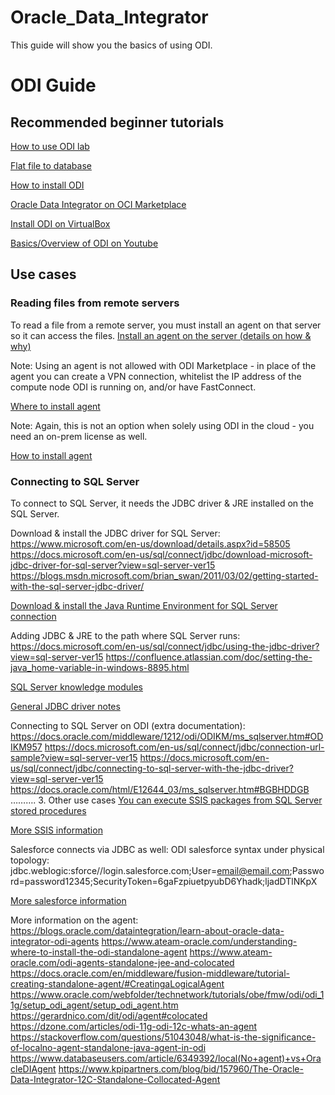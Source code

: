 # Oracle_Data_Integrator
This guide will show you the basics of using ODI. 

# ODI Guide

## Recommended beginner tutorials
[How to use ODI lab](https://www.oracle.com/technetwork/middleware/data-integrator/overview/odi-12c-getting-started-guide-2032250.pdf)

[Flat file to database](https://www.oracle.com/webfolder/technetwork/tutorials/obe/fmw/odi/odi_12c/odi12c_exp_flat_2_tbl/odi12c_exp_flat_2_tbl.html#section1)

[How to install ODI](https://docs.oracle.com/en/middleware/fusion-middleware/data-integrator/12.2.1.3/odimp/using-oracle-data-integrator-oracle-cloud-marketplace.pdf)

[Oracle Data Integrator on OCI Marketplace](https://cloudmarketplace.oracle.com/marketplace/en_US/listing/59419903)

[Install ODI on VirtualBox](https://www.oracle.com/downloads/developer-vm/community-downloads.html#odi)

[Basics/Overview of ODI on Youtube](https://www.youtube.com/watch?v=Mtz9mEQRBXA)

## Use cases

### Reading files from remote servers
To read a file from a remote server, you must install an agent on that server so it can access the files.
[Install an agent on the server (details on how & why)](https://community.oracle.com/thread/3892184)

Note: Using an agent is not allowed with ODI Marketplace - in place of the agent you can create a VPN connection, whitelist the IP address of the compute node ODI is running on, and/or have FastConnect.

[Where to install agent](https://www.ateam-oracle.com/understanding-where-to-install-the-odi-standalone-agent)

Note: Again, this is not an option when solely using ODI in the cloud - you need an on-prem license as well. 

[How to install agent](https://docs.oracle.com/en/middleware/data-integrator/12.2.1.3/tutorial-creating-standalone-agent/)

### Connecting to SQL Server

To connect to SQL Server, it needs the JDBC driver & JRE installed on the SQL Server.

Download & install the JDBC driver for SQL Server:
https://www.microsoft.com/en-us/download/details.aspx?id=58505
https://docs.microsoft.com/en-us/sql/connect/jdbc/download-microsoft-jdbc-driver-for-sql-server?view=sql-server-ver15
https://blogs.msdn.microsoft.com/brian_swan/2011/03/02/getting-started-with-the-sql-server-jdbc-driver/

[Download & install the Java Runtime Environment for SQL Server connection](https://www.oracle.com/technetwork/java/javase/downloads/index.html)


Adding JDBC & JRE to the path where SQL Server runs:
https://docs.microsoft.com/en-us/sql/connect/jdbc/using-the-jdbc-driver?view=sql-server-ver15
https://confluence.atlassian.com/doc/setting-the-java_home-variable-in-windows-8895.html

[SQL Server knowledge modules](https://docs.oracle.com/html/E12644_03/ms_sqlserver.htm#BGBHDDGB)

[General JDBC driver notes](https://docs.microsoft.com/en-us/sql/connect/jdbc/overview-of-the-jdbc-driver?view=sql-server-ver15)

Connecting to SQL Server on ODI (extra documentation):
https://docs.oracle.com/middleware/1212/odi/ODIKM/ms_sqlserver.htm#ODIKM957
https://docs.microsoft.com/en-us/sql/connect/jdbc/connection-url-sample?view=sql-server-ver15
https://docs.microsoft.com/en-us/sql/connect/jdbc/connecting-to-sql-server-with-the-jdbc-driver?view=sql-server-ver15
https://docs.oracle.com/html/E12644_03/ms_sqlserver.htm#BGBHDDGB
……….
3.	Other use cases
[You can execute SSIS packages from SQL Server stored procedures](https://www.mssqltips.com/sqlservertip/2992/how-to-execute-an-integration-services-ssis-package-from-a-sql-server-stored-procedure/)

[More SSIS information](https://docs.microsoft.com/en-us/sql/integration-services/deploy-and-execute-ssis-packages-using-stored-procedures?view=sql-server-2014)

Salesforce connects via JDBC as well:
ODI salesforce syntax under physical topology:
jdbc.weblogic:sforce//login.salesforce.com;User=email@email.com;Password=password12345;SecurityToken=6gaFzpiuetpyubD6Yhadk;ljadDTlNKpX

[More salesforce information](https://blogs.perficient.com/2016/09/14/odi-integration-with-salesforce/)

More information on the agent:
https://blogs.oracle.com/dataintegration/learn-about-oracle-data-integrator-odi-agents
https://www.ateam-oracle.com/understanding-where-to-install-the-odi-standalone-agent
https://www.ateam-oracle.com/odi-agents-standalone-jee-and-colocated
https://docs.oracle.com/en/middleware/fusion-middleware/tutorial-creating-standalone-agent/#CreatingaLogicalAgent
https://www.oracle.com/webfolder/technetwork/tutorials/obe/fmw/odi/odi_11g/setup_odi_agent/setup_odi_agent.htm
https://gerardnico.com/dit/odi/agent#colocated
https://dzone.com/articles/odi-11g-odi-12c-whats-an-agent
https://stackoverflow.com/questions/51043048/what-is-the-significance-of-localno-agent-standalone-java-agent-in-odi
https://www.databaseusers.com/article/6349392/local(No+agent)+vs+OracleDIAgent
https://www.kpipartners.com/blog/bid/157960/The-Oracle-Data-Integrator-12C-Standalone-Collocated-Agent







